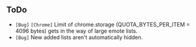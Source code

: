 ## ToDo

* `[Bug]` `[Chrome]` Limit of chrome.storage (QUOTA_BYTES_PER_ITEM = 4096 bytes) gets in the way of large emote lists.
* `[Bug]` New added lists aren't automatically hidden.
